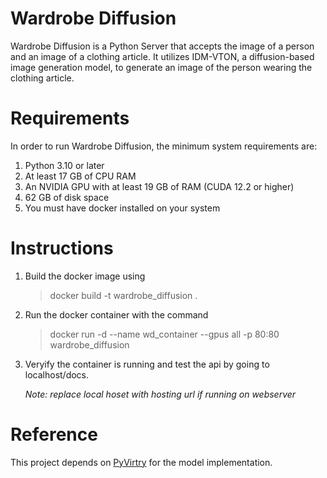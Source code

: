 # Wardrobe Diffusion

Wardrobe Diffusion is a Python Server that accepts the image of a person and an image of a clothing article. It utilizes IDM-VTON, a diffusion-based image generation model, to generate an image of the person wearing the clothing article.

# Requirements

In order to run Wardrobe Diffusion, the minimum system requirements are:

1. Python 3.10 or later
2. At least 17 GB of CPU RAM
3. An NVIDIA GPU with at least 19 GB of RAM (CUDA 12.2 or higher)
4. 62 GB of disk space
5. You must have docker installed on your system

# Instructions

1. Build the docker image using 
     > docker build -t wardrobe_diffusion .
2. Run the docker container with the command
     > docker run -d --name wd_container --gpus all -p 80:80 wardrobe_diffusion
3. Veryify the container is running and test the api by going to localhost/docs.
    
    *Note: replace local hoset with hosting url if running on webserver*

# Reference

This project depends on [PyVirtry](https://github.com/powerjsv/VirtualTryOn-python-package) for the model implementation.